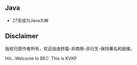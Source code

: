 ## Java
 * 27天成为Java大神
 
## Disclaimer
  版权归原作者所有，欢迎自由转载-非商用-非衍生-保持署名和链接。

  Hiii...Welcome to BEC`
  This is KVKP
